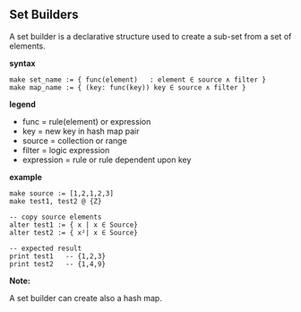 ## Set Builders

A set builder is a declarative structure used to create a sub-set from a set of elements.

**syntax**
```
make set_name := { func(element)   : element ∈ source ∧ filter }
make map_name := { (key: func(key)) key ∈ source ∧ filter }

```

**legend**

* func = rule(element) or expression
* key  = new key in hash map pair
* source = collection or range
* filter = logic expression
* expression = rule or rule dependent upon key

**example**
```
make source := [1,2,1,2,3]
make test1, test2 @ {Z}

-- copy source elements
alter test1 := { x | x ∈ Source}
alter test2 := { x²| x ∈ Source}

-- expected result
print test1   -- {1,2,3}
print test2   -- {1,4,9}
```

**Note:**

A set builder can create also a hash map.
